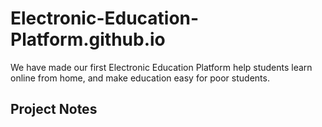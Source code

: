 # Electronic-Education-Platform.github.io
We have made our first Electronic Education Platform help students learn online from home, and make education easy for poor students.
## Project Notes
